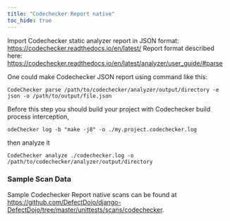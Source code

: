 ```yaml
---
title: "Codechecker Report native"
toc_hide: true
---
```

Import Codechecker static analyzer report in JSON format: https://codechecker.readthedocs.io/en/latest/
Report format described here: https://codechecker.readthedocs.io/en/latest/analyzer/user_guide/#parse

One could make Codechecker JSON report using command like this: 
```shell
CodeChecker parse /path/to/codechecker/analyzer/output/directory -e json -o /path/to/output/file.json
```

Before this step you should build your project with Codechecker build process interception, 
```shell
odeChecker log -b "make -j8" -o ./my.project.codechecker.log
```

then analyze it
```shell
CodeChecker analyze ./codechecker.log -o /path/to/codechecker/analyzer/output/directory
```

### Sample Scan Data
Sample Codechecker Report native scans can be found at https://github.com/DefectDojo/django-DefectDojo/tree/master/unittests/scans/codechecker.